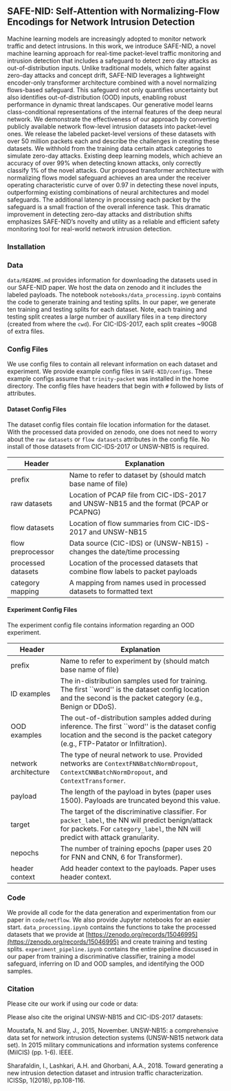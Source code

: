 ## SAFE-NID: Self-Attention with Normalizing-Flow Encodings for Network Intrusion Detection

Machine learning models are increasingly adopted to monitor network traffic and detect intrusions. In this work, we introduce SAFE-NID, a novel machine learning approach for real-time packet-level traffic monitoring and intrusion detection that includes a safeguard to detect zero day attacks as  out-of-distribution inputs. Unlike traditional models, which falter against zero-day attacks and concept drift, SAFE-NID leverages a lightweight encoder-only transformer architecture combined with a novel normalizing flows-based safeguard. This safeguard not only quantifies uncertainty but also identifies out-of-distribution (OOD) inputs, enabling robust performance in dynamic threat landscapes. Our generative model learns class-conditional representations of the internal features of the deep neural network. We demonstrate the effectiveness of our approach by converting publicly available network flow-level intrusion datasets into packet-level ones. We release the labeled packet-level versions of these datasets with over 50 million packets each and describe the challenges in creating these datasets. We withhold from the training data certain attack categories to simulate zero-day attacks. Existing deep learning models, which achieve an accuracy of over 99% when detecting known attacks, only correctly classify 1% of the novel attacks. Our proposed transformer architecture with normalizing flows model safeguard achieves an area under the receiver operating characteristic curve of over 0.97 in detecting these novel inputs, outperforming existing combinations of neural architectures and model safeguards. The additional latency in processing each packet by the safeguard is a small fraction of the overall inference task. This dramatic improvement in detecting zero-day attacks and distribution shifts emphasizes SAFE-NID’s novelty and utility as a reliable and efficient safety monitoring tool for real-world network intrusion detection.

### Installation

### Data

```data/README.md``` provides information for downloading the datasets used in our SAFE-NID paper. We host the data on zenodo and it includes the labeled payloads. The notebook ```notebooks/data_processing.ipynb``` contains the code to generate training and testing splits. In our paper, we generate ten training and testing splits for each dataset. Note, each training and testing split creates a large number of auxillary files in a ```temp``` directory (created from where the ```cwd```). For CIC-IDS-2017, each split creates ~90GB of extra files.

### Config Files

We use config files to contain all relevant information on each dataset and experiment. We provide example config files in ```SAFE-NID/configs```. These example configs assume that ```trinity-packet``` was installed in the home directory. The config files have headers that begin with ```#``` followed by lists of attributes. 

#### Dataset Config Files

The dataset config files contain file location information for the dataset. With the processed data provided on zenodo, one does not need to worry about the ```raw datasets``` or ```flow datasets``` attributes in the config file. No install of those datasets from CIC-IDS-2017 or UNSW-NB15 is required.

| Header | Explanation | 
| --- | --- |
| prefix | Name to refer to dataset by (should match base name of file) |
| raw datasets | Location of PCAP file from CIC-IDS-2017 and UNSW-NB15 and the format (PCAP or PCAPNG) |
| flow datasets | Location of flow summaries from CIC-IDS-2017 and UNSW-NB15 | 
| flow preprocessor | Data source (CIC-IDS) or (UNSW-NB15) - changes the date/time processing | 
| processed datasets | Location of the processed datasets that combine flow labels to packet payloads | 
| category mapping | A mapping from names used in processed datasets to formatted text | 

#### Experiment Config Files

The experiment config file contains information regarding an OOD experiment. 

| Header | Explanation |
| --- | --- |
| prefix | Name to refer to experiment by (should match base name of file) |
| ID examples | The in-distribution samples used for training. The first ``word'' is the dataset config location and the second is the packet category (e.g., Benign or DDoS). |
| OOD examples | The out-of-distribution samples added during inference. The first ``word'' is the dataset config location and the second is the packet category (e.g., FTP-Patator or Infiltration). |
| network architecture | The type of neural network to use. Provided networks are ```ContextFNNBatchNormDropout```, ```ContextCNNBatchNormDropout```, and ```ContextTransformer```. |
| payload | The length of the payload in bytes (paper uses 1500). Payloads are truncated beyond this value. |
| target | The target of the discriminative classifier. For ```packet_label```, the NN will predict benign/attack for packets. For ```category_label```, the NN will predict with attack granularity. |
| nepochs | The number of training epochs (paper uses 20 for FNN and CNN, 6 for Transformer). |
| header context | Add header context to the payloads. Paper uses header context. |

### Code 

We provide all code for the data generation and experimentation from our paper in ```code/netflow```. We also provide Jupyter notebooks for an easier start. ```data_processing.ipynb``` contains the functions to take the processed datasets that we provide at [https://zenodo.org/records/15046995](https://zenodo.org/records/15046995) and create training and testing splits. ```experiment_pipeline.ipynb``` contains the entire pipeline discussed in our paper from training a discriminative classifier, training a model safeguard, inferring on ID and OOD samples, and identifying the OOD samples.

### Citation

Please cite our work if using our code or data:

Please also cite the original UNSW-NB15 and CIC-IDS-2017 datasets:

Moustafa, N. and Slay, J., 2015, November. UNSW-NB15: a comprehensive data set for network intrusion detection systems (UNSW-NB15 network data set). In 2015 military communications and information systems conference (MilCIS) (pp. 1-6). IEEE.

Sharafaldin, I., Lashkari, A.H. and Ghorbani, A.A., 2018. Toward generating a new intrusion detection dataset and intrusion traffic characterization. ICISSp, 1(2018), pp.108-116.